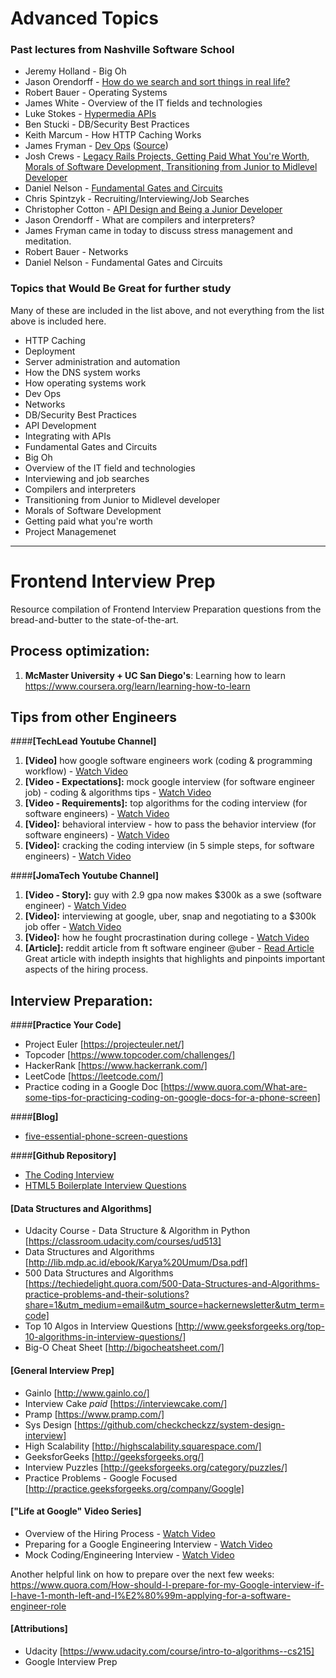 # Advanced Topics

### Past lectures from Nashville Software School

* Jeremy Holland - Big Oh
* Jason Orendorff - [How do we search and sort things in real life?](http://jorendorff.github.com/hackday/2012/library/)
* Robert Bauer - Operating Systems
* James White - Overview of the IT fields and technologies
* Luke Stokes - [Hypermedia APIs](http://slidesha.re/KLP8N6)
* Ben Stucki - DB/Security Best Practices
* Keith Marcum - How HTTP Caching Works
* James Fryman - [Dev Ops](http://nss2012-intro-to-ops.frymanet.com/) ([Source](https://github.com/jfryman/nss2012_intro_to_ops))
* Josh Crews - [Legacy Rails Projects, Getting Paid What You're Worth, Morals of Software Development, Transitioning from Junior to Midlevel Developer](https://gist.github.com/4156479)
* Daniel Nelson - [Fundamental Gates and Circuits](http://daniel.populr.me/nss-gates-talk?eb)
* Chris Spintzyk - Recruiting/Interviewing/Job Searches
* Christopher Cotton - [API Design and Being a Junior Developer](http://www.slideshare.net/christophercotton/api-design-moving-from-junior-to-senior-developer-15429321)
* Jason Orendorff - What are compilers and interpreters?
* James Fryman came in today to discuss stress management and meditation.
* Robert Bauer - Networks
* Daniel Nelson - Fundamental Gates and Circuits



### Topics that Would Be Great for further study

Many of these are included in the list above, and not everything from the list above is included here.

* HTTP Caching
* Deployment
* Server administration and automation
* How the DNS system works
* How operating systems work
* Dev Ops
* Networks
* DB/Security Best Practices
* API Development
* Integrating with APIs
* Fundamental Gates and Circuits
* Big Oh
* Overview of the IT field and technologies
* Interviewing and job searches
* Compilers and interpreters
* Transitioning from Junior to Midlevel developer
* Morals of Software Development
* Getting paid what you're worth
* Project Managemenet
---

# Frontend Interview Prep

Resource compilation of Frontend Interview Preparation questions from the bread-and-butter to the state-of-the-art.

## Process optimization:

1. **McMaster University + UC San Diego's**:
   Learning how to learn
   https://www.coursera.org/learn/learning-how-to-learn

## Tips from other Engineers

####**[TechLead Youtube Channel]**

1. **[Video]** how google software engineers work (coding & programming workflow) - [Watch Video](https://www.youtube.com/watch?v=LnXk9XZjXbg)
2. **[Video - Expectations]:** mock google interview (for software engineer job) - coding & algorithms tips - [Watch Video](https://www.youtube.com/watch?v=IWvbPIYQPFM)
3. **[Video - Requirements]:** top algorithms for the coding interview (for software engineers) - [Watch Video](https://www.youtube.com/watch?v=PnnsDf3zEMw)
4. **[Video]:** behavioral interview - how to pass the behavior interview (for software engineers) - [Watch Video](https://www.youtube.com/watch?v=EVavVNhG5l8)
5. **[Video]:** cracking the coding interview (in 5 simple steps, for software engineers) - [Watch Video](https://www.youtube.com/watch?v=JeT2tXqp4m0)

####**[JomaTech Youtube Channel]**

1. **[Video - Story]:** guy with 2.9 gpa now makes \$300k as a swe (software engineer) - [Watch Video](https://www.youtube.com/watch?v=YGflHj1SjA4)
2. **[Video]:** interviewing at google, uber, snap and negotiating to a \$300k job offer - [Watch Video](https://www.youtube.com/watch?v=0CxSvqyEjNE)
3. **[Video]:** how he fought procrastination during college - [Watch Video](https://www.youtube.com/watch?v=uGX03-xUok8)
4. **[Article]:** reddit article from ft software engineer @uber - [Read Article](https://www.reddit.com/r/cscareerquestions/comments/b3w1gg/2_year_update_my_journey_tips_29_gpa_at_a_small/)
   Great article with indepth insights that highlights and pinpoints important aspects of the hiring process.

## Interview Preparation:

####**[Practice Your Code]**

- Project Euler [https://projecteuler.net/]
- Topcoder [https://www.topcoder.com/challenges/]
- HackerRank [https://www.hackerrank.com/]
- LeetCode [https://leetcode.com/]
- Practice coding in a Google Doc [https://www.quora.com/What-are-some-tips-for-practicing-coding-on-google-docs-for-a-phone-screen]

####**[Blog]**

- [five-essential-phone-screen-questions](https://sites.google.com/site/steveyegge2/five-essential-phone-screen-questions)

####**[Github Repository]**

- [The Coding Interview](https://github.com/mre/the-coding-interview)
- [HTML5 Boilerplate Interview Questions](https://github.com/h5bp/Front-end-Developer-Interview-Questions)

#### **[Data Structures and Algorithms]**

- Udacity Course - Data Structure & Algorithm in Python [https://classroom.udacity.com/courses/ud513]
- Data Structures and Algorithms [http://lib.mdp.ac.id/ebook/Karya%20Umum/Dsa.pdf]
- 500 Data Structures and Algorithms [https://techiedelight.quora.com/500-Data-Structures-and-Algorithms-practice-problems-and-their-solutions?share=1&utm_medium=email&utm_source=hackernewsletter&utm_term=code]
- Top 10 Algos in Interview Questions [http://www.geeksforgeeks.org/top-10-algorithms-in-interview-questions/]
- Big-O Cheat Sheet [http://bigocheatsheet.com/]

#### **[General Interview Prep]**

- Gainlo [http://www.gainlo.co/]
- Interview Cake _paid_ [https://interviewcake.com/]
- Pramp [https://www.pramp.com/]
- Sys Design [https://github.com/checkcheckzz/system-design-interview]
- High Scalability [http://highscalability.squarespace.com/]
- GeeksforGeeks [http://geeksforgeeks.org/]
- Interview Puzzles [http://geeksforgeeks.org/category/puzzles/]
- Practice Problems - Google Focused [http://practice.geeksforgeeks.org/company/Google]

#### **["Life at Google" Video Series]**

- Overview of the Hiring Process - [Watch Video](https://www.youtube.com/watch?v=k-baHBzWe4k)
- Preparing for a Google Engineering Interview - [Watch Video](https://www.youtube.com/watch?v=ko-KkSmp-Lk)
- Mock Coding/Engineering Interview - [Watch Video](https://www.youtube.com/watch?v=XKu_SEDAykw&t=652s)

Another helpful link on how to prepare over the next few weeks:
https://www.quora.com/How-should-I-prepare-for-my-Google-interview-if-I-have-1-month-left-and-I%E2%80%99m-applying-for-a-software-engineer-role

#### **[Attributions]**

- Udacity [https://www.udacity.com/course/intro-to-algorithms--cs215]
- Google Interview Prep

